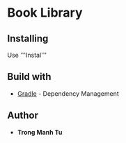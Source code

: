 # Book Library

## Installing
Use '''Instal''' 

## Build with
* [Gradle](https://gradle.org/) - Dependency Management

## Author
* **Trong Manh Tu**
